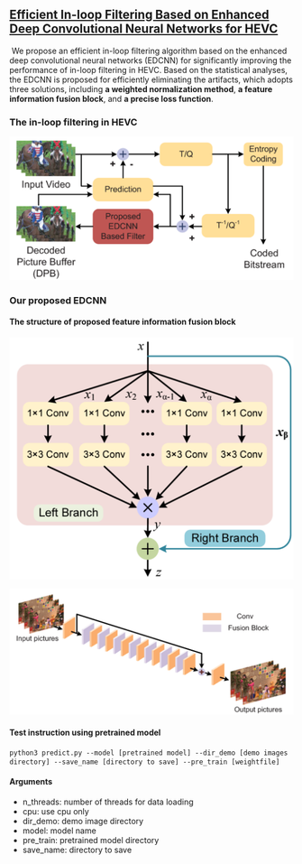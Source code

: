 ## [Efficient In-loop Filtering Based on Enhanced Deep Convolutional Neural Networks for HEVC](https://ieeexplore.ieee.org/stamp/stamp.jsp?tp=&arnumber=9049421)

​	We propose an efficient in-loop filtering algorithm based on the enhanced deep convolutional neural networks (EDCNN) for significantly improving the performance of in-loop filtering in HEVC. Based on the statistical analyses, the EDCNN is proposed for efficiently eliminating the artifacts, which adopts three solutions, including **a weighted normalization method**, **a feature information fusion block**, and **a precise loss function**. 

### The in-loop filtering in HEVC

![image-20200520101835115](network/20200520103152.png)

### Our proposed EDCNN

#### The structure of proposed feature information fusion block 

![20200520103208.png](network/20200520103208.png)

![image-20200520101958149](network/20200520103205.png)



#### Test instruction using pretrained model

```
python3 predict.py --model [pretrained model] --dir_demo [demo images directory] --save_name [directory to save] --pre_train [weightfile]
```

#### Arguments
- n_threads: number of threads for data loading
- cpu: use cpu only
- dir_demo: demo image directory
- model: model name
- pre_train: pretrained model directory
- save_name: directory to save